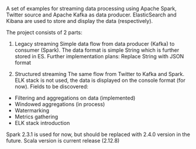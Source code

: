 A set of examples for streaming data processing using Apache Spark, Twitter source and Apache Kafka as data producer.
ElasticSearch and Kibana are used to store and display the data (respectively).

The project consists of 2 parts:

1) Legacy streaming
Simple data flow from data producer (Kafka) to consumer (Spark). The data format is simple String which is further stored in ES.
Further implementation plans:
Replace String with JSON format

2) Structured streaming
The same flow from Twitter to Kafka and Spark. ELK stack is not used, the data is displayed on the console format (for now). Fields to be discovered:
- Filtering and aggregations on data (implemented)
- Windowed aggregations (in process)
- Watermarking
- Metrics gathering
- ELK stack introduction


Spark 2.3.1 is used for now, but should be replaced with 2.4.0 version in the future. Scala version is current release (2.12.8)
